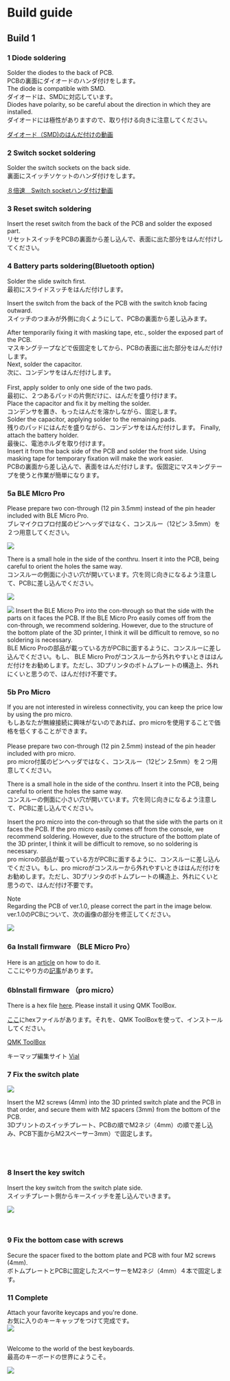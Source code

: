# Build guide

## Build 1

### 1 Diode soldering

Solder the diodes to the back of PCB.
<br>
PCBの裏面にダイオードのハンダ付けをします。
<br>
The diode is compatible with SMD.
<br>
ダイオードは、SMDに対応しています。
<br>
Diodes have polarity, so be careful about the direction in which they are installed.
<br>
ダイオードには極性がありますので、取り付ける向きに注意してください。
<br>

[ダイオード（SMD)のはんだ付けの動画](https://youtu.be/ODk16bd4XkA)


### 2 Switch socket soldering

Solder the switch sockets on the back side.
<br>
裏面にスイッチソケットのハンダ付けをします。
<br>

[８倍速　Switch socketハンダ付け動画](https://youtu.be/E__mHvmIXQo)


### 3 Reset switch soldering

Insert the reset switch from the back of the PCB and solder the exposed part.
<br>
リセットスイッチをPCBの裏面から差し込んで、表面に出た部分をはんだ付けしてください。
<br>


### 4 Battery parts soldering(Bluetooth option)

Solder the slide switch first.
<br>
最初にスライドスッチをはんだ付けします。
<br>

Insert the switch from the back of the PCB with the switch knob facing outward.
<br>
スイッチのつまみが外側に向くようにして、PCBの裏面から差し込みます。

After temporarily fixing it with masking tape, etc., solder the exposed part of the PCB.
<br>
マスキングテープなどで仮固定をしてから、PCBの表面に出た部分をはんだ付けします。
<br>
Next, solder the capacitor.
<br>
次に、コンデンサをはんだ付けします。
<br>
<br>
First, apply solder to only one side of the two pads.
<br>
最初に、２つあるパッドの片側だけに、はんだを盛り付けます。
<br>
Place the capacitor and fix it by melting the solder.
<br>
コンデンサを置き、もったはんだを溶かしながら、固定します。
<br>
Solder the capacitor, applying solder to the remaining pads.
<br>
残りのパッドにはんだを盛りながら、コンデンサをはんだ付けします。
Finally, attach the battery holder.
<br>
最後に、電池ホルダを取り付けます。
<br>
Insert it from the back side of the PCB and solder the front side. Using masking tape for temporary fixation will make the work easier.
<br>
PCBの裏面から差し込んで、表面をはんだ付けします。仮固定にマスキングテープを使うと作業が簡単になります。
<br>


### 5a BLE MIcro Pro
Please prepare two con-through (12 pin 3.5mm) instead of the pin header included with BLE Micro Pro.
<br>
ブレマイクロプロ付属のピンヘッダではなく、コンスルー（12ピン 3.5mm）を２つ用意してください。

![](img/img00028.jpg)

There is a small hole in the side of the conthru. Insert it into the PCB, being careful to orient the holes the same way.
<br>
コンスルーの側面に小さい穴が開いています。穴を同じ向きになるよう注意して、PCBに差し込んでください。

![](img/img00027.jpg)

![](img/img00026.jpg)
Insert the BLE Micro Pro into the con-through so that the side with the parts on it faces the PCB. If the BLE Micro Pro easily comes off from the con-through, we recommend soldering. However, due to the structure of the bottom plate of the 3D printer, I think it will be difficult to remove, so no soldering is necessary.
<br>
 BLE Micro Proの部品が載っている方がPCBに面するように、コンスルーに差し込んでください。もし、 BLE Micro Proがコンスルーから外れやすいときははんだ付けをお勧めします。ただし、3Dプリンタのボトムプレートの構造上、外れにくいと思うので、はんだ付け不要です。
<br>

### 5b Pro Micro
If you are not interested in wireless connectivity, you can keep the price low by using the pro micro.
<br>
もしあなたが無線接続に興味がないのであれば、pro microを使用することで価格を低くすることができます。
<br><br>
Please prepare two con-through (12 pin 2.5mm) instead of the pin header included with pro micro.
<br>
pro micro付属のピンヘッダではなく、コンスルー（12ピン 2.5mm）を２つ用意してください。
<br>


There is a small hole in the side of the conthru. Insert it into the PCB, being careful to orient the holes the same way.
<br>
コンスルーの側面に小さい穴が開いています。穴を同じ向きになるよう注意して、PCBに差し込んでください。

Insert the pro micro into the con-through so that the side with the parts on it faces the PCB. If the pro micro easily comes off from the console, we recommend soldering. However, due to the structure of the bottom plate of the 3D printer, I think it will be difficult to remove, so no soldering is necessary.
<br>
pro microの部品が載っている方がPCBに面するように、コンスルーに差し込んでください。もし、pro microがコンスルーから外れやすいときははんだ付けをお勧めします。ただし、3Dプリンタのボトムプレートの構造上、外れにくいと思うので、はんだ付け不要です。
<br>

Note
<br>
Regarding the PCB of ver.1.0, please correct the part in the image below.
<br>
ver.1.0のPCBについて、次の画像の部分を修正してください。
<br>

![](img/img00006.jpg)

### 6a Install firmware （BLE Micro Pro）


Here is an [article](https://sizu.me/m_ki/posts/01s8uea4u7x8) on how to do it.
<br>
ここにやり方の[記事](https://sizu.me/m_ki/posts/01s8uea4u7x8)があります。
<br>


### 6bInstall firmware （pro micro）

There is a hex file [here](https://github.com/telzo2000/cool640lp/tree/main/firmware). Please install it using QMK ToolBox.
<br>

[ここ](https://github.com/telzo2000/cool640lp/tree/main/firmware)にhexファイルがあります。それを、QMK ToolBoxを使って、インストールしてください。


[QMK ToolBox](https://qmk.fm/toolbox)

キーマップ編集サイト
[Vial](https://get.vial.today/)

### 7 Fix the switch plate 

![](img/img00002.jpg)

Insert the M2 screws (4mm) into the 3D printed switch plate and the PCB in that order, and secure them with M2 spacers (3mm) from the bottom of the PCB.
<br>
3Dプリントのスイッチプレート、PCBの順でM2ネジ（4mm）の順で差し込み、PCB下面からM2スペーサー3mm）で固定します。

<br><br>


### 8 Insert the key switch

Insert the key switch from the switch plate side.
<br>
スイッチプレート側からキースイッチを差し込んでいきます。
<br>

![](img/img00005.jpg)

<br>


### 9 Fix the bottom case with screws

Secure the spacer fixed to the bottom plate and PCB with four M2 screws (4mm).
<br>
ボトムプレートとPCBに固定したスペーサーをM2ネジ（4mm）４本で固定します。


### 11 Complete

Attach your favorite keycaps and you're done.
<br>
お気に入りのキーキャップをつけて完成です。
<br>
![](img/img00004.jpg)


<br>
Welcome to the world of the best keyboards.
<br>
最高のキーボードの世界にようこそ。
<br>

![](img/img00003.jpg)